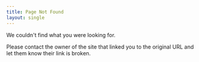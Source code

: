 ```yaml
---
title: Page Not Found
layout: single
---
```


We couldn't find what you were looking for.

Please contact the owner of the site that linked you to the original URL and let them know their link is broken.
